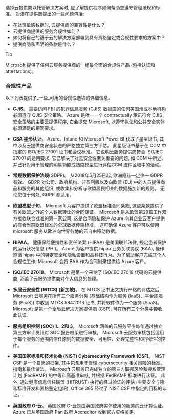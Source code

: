 选择云提供商以托管解决方案时, 应了解提供程序如何帮助您遵守管理法规和标准。 对潜在提供商提出的一些问题包括:

- 在处理敏感数据时, 云提供商的兼容性是什么？
- 云提供商提供的服务合规性如何？
- 如何将自己的基于云的解决方案部署到具有资格鉴定或合规性要求的方案中？
- 提供商隐私声明的条款是什么？

> [!TIP]
> Microsoft 提供了任何云服务提供商的一组最全面的合规性产品 (包括认证和 attestations)。

### <a name="compliance-offerings"></a>合规性产品

以下列表提供了_一些_可用的合规性选项的详细信息。

- **CJIS**。 需要访问 FBI 的犯罪信息服务 (CJIS) 数据库的任何美国州或本地机构必须遵守 CJIS 安全策略。 Azure 是唯一一个 contractually 承诺符合 CJIS 安全策略的主要云提供程序, 它会提交 Microsoft, 以遵守执法和公共安全实体必须满足的相同要求。

- **CSA 星形认证**。 Azure、Intune 和 Microsoft Power BI 获取了星型证书, 其中涉及云提供商安全状态的严格独立第三方评估。 此星级证书基于在 CCM 中指定的 ISO/IEC 27001 证书和会议标准。 它说明云服务提供商符合 ISO/IEC 27001 的适用要求, 它已解决了对云安全性至关重要的问题, 如 CCM 中所述, 并已针对用于管理的明星功能成熟度模型进行评估CCM 控件区域中的活动。

- **常规数据保护法规**(GDPR)。 从2018年5月25日起, 欧洲隐私&mdash;定律&mdash; GDPR 有效。 GDPR 对公司、政府机构、非盈利版以及向欧盟 (EU) 中的人员提供商品和服务的其他组织, 或收集和分析与欧盟居民相关的数据施加新的规则。 无论您位于何处, GDPR 都适用。

- **欧盟模型子句**。 Microsoft 为客户提供了欧盟标准合同条款, 这些条款提供了有关欧盟之外的个人数据转让的合同保证。 Microsoft 是从欧盟第29篇工作双方接收联合批准的第一家公司, 这是合同隐私保护 Azure 向其企业云客户提供的符合当前欧盟标准的全球数据传输标准。 这可确保 Azure 客户可以使用 microsoft 服务从欧洲向世界各地的云自由移动数据。

- **HIPAA**。 健康保险便携性和责任法案 (HIPAA) 是美国联邦法律, 规定患者保护的运行状况信息 (PHI)。 Azure 为客户提供 hipaa 业务关联协议 (BAA), 操作遵循 hipaa 中的特定安全和隐私设置和高科技行为。为了帮助客户完成其个人合规性工作, Microsoft 会将 BAA 作为合同附录提供给 Azure 客户。

- **ISO/IEC 27018**。 Microsoft 是第一个采纳了 ISO/IEC 27018 代码的云提供商, 涵盖了云服务提供商对个人信息的处理。

- **多层云安全性 (MTCS) (新加坡)**。 在 MTCS 证书正文执行严格的评估之后, Microsoft 云服务在所有三个服务分类 (基础结构作为服务 (IaaS)、平台即服务 (PaaS)) 中收到 MTCS 584:2013 证书, 并将软件作为一个服务 (SaaS)。 Microsoft 是第一个全局云解决方案提供商 (CSP), 可在所有三个分类中接收此认证。

- **服务组织控制 (SOC) 1、2和 3**。 Microsoft 涵盖的云服务至少每年通过独立第三方审计员针对 SOC 报告框架进行审核。 Microsoft 云服务审核包括适用于每个服务的范围内信任原则的数据安全、可用性、处理完整性和机密性的控件。

- **美国国家标准和技术协会 (NIST) Cybersecurity Framework (CSF)**。 NIST CSF 是一个自愿的框架, 其中包含用于管理 cybersecurity 相关风险的标准、指南和最佳做法。 Microsoft 云服务已完成独立的第三方联邦风险和授权管理计划 (FedRAMP) 的中等和高基准审核, 并根据 FedRAMP 标准进行认证。 此外, 通过健康信息信任联盟 (HITRUST) 执行的经过验证的评估 (主要安全与隐私标准开发和资格鉴定组织), Office 365 经过了 NIST CSF 中指定的目标的认证。.

- **英国政府 G-云**。 英国政府 G-云是由英国政府实体使用的服务的云计算认证。 Azure 已从英国政府 Pan 政府 Accreditor 收到官方资格鉴定。
